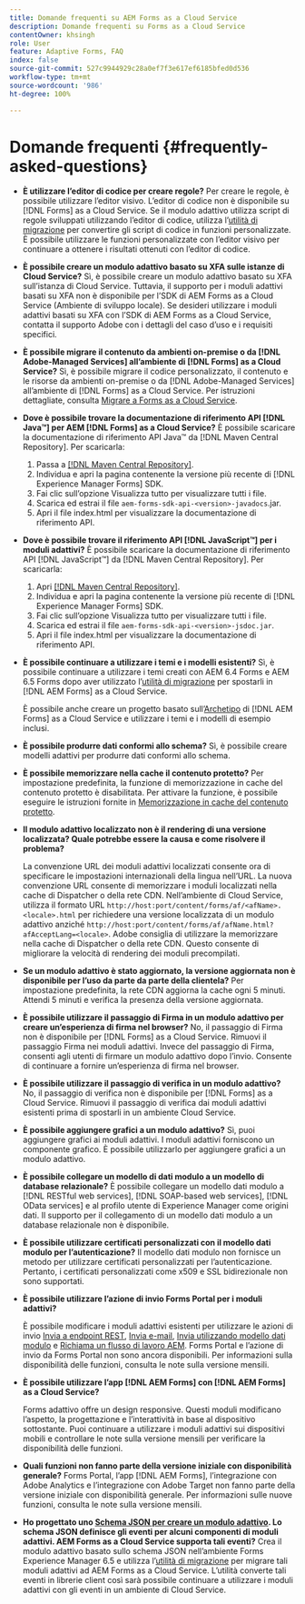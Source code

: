 ```yaml
---
title: Domande frequenti su AEM Forms as a Cloud Service
description: Domande frequenti su Forms as a Cloud Service
contentOwner: khsingh
role: User
feature: Adaptive Forms, FAQ
index: false
source-git-commit: 527c9944929c28a0ef7f3e617ef6185bfed0d536
workflow-type: tm+mt
source-wordcount: '986'
ht-degree: 100%

---
```


# Domande frequenti {#frequently-asked-questions}

* **È utilizzare l’editor di codice per creare regole?**
Per creare le regole, è possibile utilizzare l’editor visivo. L’editor di codice non è disponibile su [!DNL Forms] as a Cloud Service. Se il modulo adattivo utilizza script di regole sviluppati utilizzando l’editor di codice, utilizza l’[utilità di migrazione](migrate-to-forms-as-a-cloud-service.md) per convertire gli script di codice in funzioni personalizzate. È possibile utilizzare le funzioni personalizzate con l’editor visivo per continuare a ottenere i risultati ottenuti con l’editor di codice.

* **È possibile creare un modulo adattivo basato su XFA sulle istanze di Cloud Service?**
Sì, è possibile creare un modulo adattivo basato su XFA sull’istanza di Cloud Service. Tuttavia, il supporto per i moduli adattivi basati su XFA non è disponibile per l’SDK di AEM Forms as a Cloud Service (Ambiente di sviluppo locale). Se desideri utilizzare i moduli adattivi basati su XFA con l’SDK di AEM Forms as a Cloud Service, contatta il supporto Adobe con i dettagli del caso d’uso e i requisiti specifici.

<!-- * **Can I use an XDP as a Document of Record (DoR) template? Is Forms Designer included in AEM Forms as a Cloud Service license?** 

  Yes, you can use an XDP as a Document of Record template on Cloud Service instances. However, support to use XDP as a Document of Record template is not available for AEM Forms as a Cloud Service SDK (Local development environment). -->

* **È possibile migrare il contenuto da ambienti on-premise o da [!DNL Adobe-Managed Services] all’ambiente di [!DNL Forms] as a Cloud Service?**
Sì, è possibile migrare il codice personalizzato, il contenuto e le risorse da ambienti on-premise o da [!DNL Adobe-Managed Services] all’ambiente di [!DNL Forms] as a Cloud Service. Per istruzioni dettagliate, consulta [Migrare a Forms as a Cloud Service](migrate-to-forms-as-a-cloud-service.md).

<!-- You can use package manager or Experience Manager UI to [export and import Forms and related assets](import-export-forms-templates.md), use the migration utility to make your existing assets compatible with [!DNL Forms] as a Cloud Service, use the [Best Practices Analyzer](https://experienceleague.adobe.com/docs/experience-manager-cloud-service/moving/cloud-migration/best-practices-analyzer/overview-best-practices-analyzer.html?lang=en#best-practices-analyzer) tool to find the features and APIs that require changes and updated before migration, and use the [Content Transfer Tools](https://docs.adobe.com/content/help/en/experience-manager-cloud-service/moving/home.html) to move your custom code without refactoring it. -->

* **Dove è possibile trovare la documentazione di riferimento API [!DNL Java™] per AEM [!DNL Forms] as a Cloud Service?**
È possibile scaricare la documentazione di riferimento API Java™ da [!DNL Maven Central Repository]. Per scaricarla:
   1. Passa a [[!DNL Maven Central Repository]](https://mvnrepository.com/artifact/com.adobe.aem/aem-forms-sdk-api).
   1. Individua e apri la pagina contenente la versione più recente di [!DNL Experience Manager Forms] SDK.
   1. Fai clic sull’opzione Visualizza tutto per visualizzare tutti i file.
   1. Scarica ed estrai il file `aem-forms-sdk-api-<version>-javadocs`.jar.
   1. Apri il file index.html per visualizzare la documentazione di riferimento API.

* **Dove è possibile trovare il riferimento API [!DNL JavaScript™] per i moduli adattivi?**
È possibile scaricare la documentazione di riferimento API [!DNL JavaScript™] da [!DNL  Maven Central Repository]. Per scaricarla:
   1. Apri [[!DNL Maven Central Repository]](https://mvnrepository.com/artifact/com.adobe.aem/aem-forms-sdk-api).
   1. Individua e apri la pagina contenente la versione più recente di [!DNL Experience Manager Forms] SDK.
   1. Fai clic sull’opzione Visualizza tutto per visualizzare tutti i file.
   1. Scarica ed estrai il file `aem-forms-sdk-api-<version>-jsdoc.jar`.
   1. Apri il file index.html per visualizzare la documentazione di riferimento API.

* **È possibile continuare a utilizzare i temi e i modelli esistenti?**
Sì, è possibile continuare a utilizzare i temi creati con AEM 6.4 Forms e AEM 6.5 Forms dopo aver utilizzato l’[utilità di migrazione](migrate-to-forms-as-a-cloud-service.md) per spostarli in [!DNL AEM Forms] as a Cloud Service.

  È possibile anche creare un progetto basato sull’[Archetipo](setup-local-development-environment.md#forms-cloud-service-local-development-environment) di [!DNL AEM Forms] as a Cloud Service e utilizzare i temi e i modelli di esempio inclusi.

* **È possibile produrre dati conformi allo schema?**
Sì, è possibile creare modelli adattivi per produrre dati conformi allo schema.

<!-- * **Can I pass custom parameters to the prefill service?**
Custom parameters are planned for an upcoming release. -->

* **È possibile memorizzare nella cache il contenuto protetto?**
Per impostazione predefinita, la funzione di memorizzazione in cache del contenuto protetto è disabilitata. Per attivare la funzione, è possibile eseguire le istruzioni fornite in [Memorizzazione in cache del contenuto protetto](https://experienceleague.adobe.com/docs/experience-manager-dispatcher/using/configuring/permissions-cache.html?lang=it).

* **Il modulo adattivo localizzato non è il rendering di una versione localizzata? Quale potrebbe essere la causa e come risolvere il problema?**

  La convenzione URL dei moduli adattivi localizzati consente ora di specificare le impostazioni internazionali della lingua nell’URL. La nuova convenzione URL consente di memorizzare i moduli localizzati nella cache di Dispatcher o della rete CDN. Nell’ambiente di Cloud Service, utilizza il formato URL `http://host:port/content/forms/af/<afName>.<locale>.html` per richiedere una versione localizzata di un modulo adattivo anziché `http://host:port/content/forms/af/afName.html?afAcceptLang=<locale>`. Adobe consiglia di utilizzare la memorizzare nella cache di Dispatcher o della rete CDN. Questo consente di migliorare la velocità di rendering dei moduli precompilati.

* **Se un modulo adattivo è stato aggiornato, la versione aggiornata non è disponibile per l’uso da parte da parte della clientela?**
Per impostazione predefinita, la rete CDN aggiorna la cache ogni 5 minuti. Attendi 5 minuti e verifica la presenza della versione aggiornata.

* **È possibile utilizzare il passaggio di Firma in un modulo adattivo per creare un’esperienza di firma nel browser?**
No, il passaggio di Firma non è disponibile per [!DNL Forms] as a Cloud Service. Rimuovi il passaggio Firma nei moduli adattivi. Invece del passaggio di Firma, consenti agli utenti di firmare un modulo adattivo dopo l’invio. Consente di continuare a fornire un’esperienza di firma nel browser.

* **È possibile utilizzare il passaggio di verifica in un modulo adattivo?**
No, il passaggio di verifica non è disponibile per [!DNL Forms] as a Cloud Service. Rimuovi il passaggio di verifica dai moduli adattivi esistenti prima di spostarli in un ambiente Cloud Service.

* **È possibile aggiungere grafici a un modulo adattivo?**
Sì, puoi aggiungere grafici ai moduli adattivi. I moduli adattivi forniscono un componente grafico. È possibile utilizzarlo per aggiungere grafici a un modulo adattivo.

* **È possibile collegare un modello di dati modulo a un modello di database relazionale?**
È possibile collegare un modello dati modulo a [!DNL RESTful web services], [!DNL SOAP-based web services], [!DNL OData services] e al profilo utente di Experience Manager come origini dati. Il supporto per il collegamento di un modello dati modulo a un database relazionale non è disponibile.

* **È possibile utilizzare certificati personalizzati con il modello dati modulo per l’autenticazione?**
Il modello dati modulo non fornisce un metodo per utilizzare certificati personalizzati per l’autenticazione. Pertanto, i certificati personalizzati come x509 e SSL bidirezionale non sono supportati.

* **È possibile utilizzare l’azione di invio Forms Portal per i moduli adattivi?**

  È possibile modificare i moduli adattivi esistenti per utilizzare le azioni di invio [Invia a endpoint REST](configuring-submit-actions.md#submit-to-rest-endpoint), [Invia e-mail](configuring-submit-actions.md#send-email), [Invia utilizzando modello dati modulo](configuring-submit-actions.md#submit-using-form-data-model) e [Richiama un flusso di lavoro AEM](configuring-submit-actions.md#invoke-an-aem-workflow). Forms Portal e l’azione di invio da Forms Portal non sono ancora disponibili. Per informazioni sulla disponibilità delle funzioni, consulta le note sulla versione mensili.

* **È possibile utilizzare l’app [!DNL AEM Forms] con [!DNL AEM Forms] as a Cloud Service?**

  Forms adattivo offre un design responsive. Questi moduli modificano l’aspetto, la progettazione e l’interattività in base al dispositivo sottostante. Puoi continuare a utilizzare i moduli adattivi sui dispositivi mobili e controllare le note sulla versione mensili per verificare la disponibilità delle funzioni.

* **Quali funzioni non fanno parte della versione iniziale con disponibilità generale?**
Forms Portal, l’app [!DNL AEM Forms], l’integrazione con Adobe Analytics e l’integrazione con Adobe Target non fanno parte della versione iniziale con disponibilità generale. Per informazioni sulle nuove funzioni, consulta le note sulla versione mensili.

* **Ho progettato uno [Schema JSON per creare un modulo adattivo](adaptive-form-json-schema-form-model.md). Lo schema JSON definisce gli eventi per alcuni componenti di moduli adattivi. AEM Forms as a Cloud Service supporta tali eventi?**
Crea il modulo adattivo basato sullo schema JSON nell’ambiente Forms Experience Manager 6.5 e utilizza l’[utilità di migrazione](migrate-to-forms-as-a-cloud-service.md) per migrare tali moduli adattivi ad AEM Forms as a Cloud Service. L’utilità converte tali eventi in librerie client così sarà possibile continuare a utilizzare i moduli adattivi con gli eventi in un ambiente di Cloud Service.

<!-- 

* **Is there any AEM Forms as a Cloud Service connector for Microsoft Power Automate?**

  Yes, Adobe provides an Adobe Experience Manager connector to access [Adobe Experience Manager Forms - Communication capabilities](https://experienceleague.adobe.com/docs/experience-manager-cloud-service/content/forms/using-communications/aem-forms-cloud-service-communications-introduction.html) through Microsoft Power Automate. You can create a PDF document that is based on a form design and XML form data or create PostScript (PS), Printer Command Language (PCL), Zebra Printing Language (ZPL) and other Printer Definition Language documents. 

  You can get started with Adobe Experience Manager easily with just a few steps:

  1. Generate the Service credentials: Use Adobe Experience Manager Developer Console to [generate](https://experienceleague.adobe.com/docs/experience-manager-learn/getting-started-with-aem-headless/authentication/service-credentials.html?#generate-service-credentials) the service credentials.  
  
  1. Setup your connection: Add your service credentials to the Adobe Experience Manager Connector. You can get crdential from service credential JSON and copy these credential details to your one-time connection setup:

    * AEM Server
    * Organization ID 
    * Client ID
    * Client Secret
    * Technical Account ID
    * Meta Scopes
    * Private Key - base64 encoded keys are accepted
    * Adobe IMS Host URL

    <br> 
    
    ![Use your Service Credential JSON for credential details](assets/forms-aem-pa-connector-connection.png)

    A sample Service Credential JSON file fields mapped to Adobe Experience Manager connector for Microsoft Power Automate.

    -->


